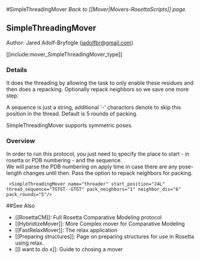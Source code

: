#SimpleThreadingMover
*Back to [[Mover|Movers-RosettaScripts]] page.*
## SimpleThreadingMover

Author: Jared Adolf-Bryfogle (jadolfbr@gmail.com)

[[include:mover_SimpleThreadingMover_type]]

### Details
It does the threading by allowing the task to only enable these residues and then does a repacking. Optionally repack neighbors so we save one more step.

A sequence is just a string, additional '-' charactors denote to skip this position in the thread.
Default is 5 rounds of packing.

SimpleThreadingMover supports symmetric poses.

### Overview

In order to run this protocol, you just need to specify the place to start - in rosetta or PDB numbering - and the sequence.  
We will parse the PDB numbering on apply time in case there are any pose-length changes until then. 
Pass the option to repack neighbors for packing.  


     <SimpleThreadingMover name="threader" start_position="24L" thread_sequence="TGTGT--GTGT" pack_neighbors="1" neighbor_dis="6"  pack_rounds="5"/>

##See Also

* [[RosettaCM]]: Full Rosetta Comparative Modeling protocol
* [[HybridizeMover]]: More Complex mover for Comparative Modeling
* [[FastRelaxMover]]: The relax application
* [[Preparing structures]]: Page on preparing structures for use in Rosetta using relax.
* [[I want to do x]]: Guide to chosing a mover